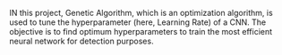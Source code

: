 IN this project, Genetic Algorithm, which is an optimization algorithm, is used to tune the hyperparameter (here, Learning Rate) of a CNN. 
The objective is to find optimum hyperparameters to train the most efficient neural network for detection purposes.
